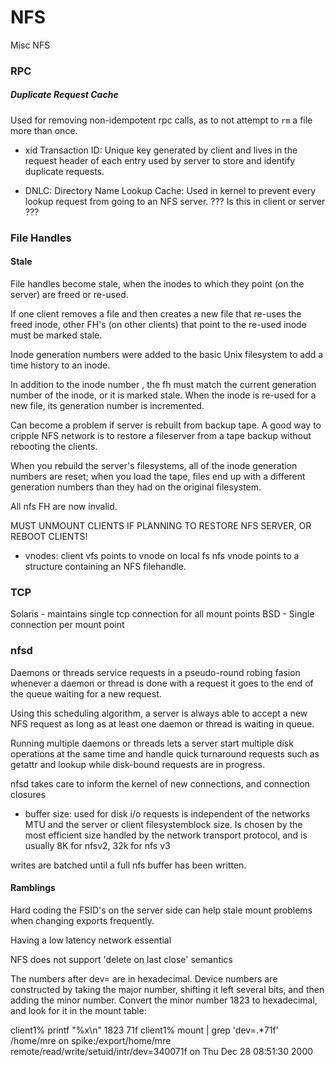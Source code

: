 # NFS
Misc NFS

### RPC

##### Duplicate Request Cache
Used for removing non-idempotent rpc calls, as to not attempt to `rm` a file
more than once.

- xid
Transaction ID:
Unique key generated by client and lives in the request header of each entry
used by server to store and identify duplicate requests.

- DNLC:
Directory Name Lookup Cache:
Used in kernel to prevent every lookup request from going to
an NFS server. ??? Is this in client or server ???


### File Handles


#### Stale
File handles become stale, when the inodes to which they point (on the server)
are freed or re-used.

If one client removes a file and then creates a new file that re-uses the freed
inode, other FH's  (on other clients) that point to the re-used inode must
be marked stale.

Inode generation numbers were added to the basic Unix filesystem to add a time
history to an inode.

In addition to the inode number , the fh must match the current generation
number of the inode, or it is marked stale. When the inode is re-used for a new
file, its generation number is incremented. 

Can become a problem if server is rebuilt from backup tape. 
A good way to cripple NFS network is to restore a fileserver from a 
tape backup without rebooting the clients.

When you rebuild the server's filesystems, all of the inode generation numbers
are reset; when you load the tape, files end up with a different
generation numbers than they had on the original filesystem.

All nfs FH are now invalid.

MUST UNMOUNT CLIENTS IF PLANNING TO RESTORE NFS SERVER, OR REBOOT CLIENTS!

- vnodes:
client vfs points to vnode on local fs
nfs vnode points to a structure containing an NFS filehandle.



### TCP
Solaris - maintains single tcp connection for all mount points
BSD - Single connection per mount point

### nfsd

Daemons or threads service requests in a pseudo-round robing
fasion whenever a daemon or thread is done with a request it goes to the end of
the queue waiting for a new request.

Using this scheduling algorithm, a server is always able
to accept a new NFS request as long as at least one daemon or thread is waiting
in queue.

Running multiple daemons or threads lets a server start multiple disk operations
at the same time and handle quick turnaround requests such as getattr and lookup
while disk-bound requests
 are in progress.

nfsd takes care to inform the kernel of new connections, and connection closures


- buffer size:
used for disk i/o requests is independent of the networks MTU and the server or 
client filesystemblock size. Is chosen by the most efficient size handled by the
network transport protocol, and is usually 8K for nfsv2, 32k for nfs v3

writes are batched until a full nfs buffer has been written.
#### Ramblings
Hard coding the FSID's on the server side can help stale mount problems
when changing exports frequently.


Having a low latency network essential

NFS does not support 'delete on last close' semantics


The numbers after dev= are in hexadecimal. Device numbers are constructed by
taking the major number, shifting it left several bits, and then adding the 
minor number. Convert the minor number 1823 to hexadecimal, and look for it in
the mount table:

client1% printf "%x\n" 1823
71f
client1% mount | grep 'dev=.*71f'
/home/mre on spike:/export/home/mre
remote/read/write/setuid/intr/dev=340071f on
Thu Dec 28 08:51:30 2000 
